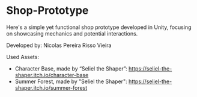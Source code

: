 # Shop-Prototype
Here's a simple yet functional shop prototype developed in Unity, focusing on showcasing mechanics and potential interactions.

Developed by: Nicolas Pereira Risso Vieira

Used Assets:
- Character Base, made by “Seliel the Shaper”: https://seliel-the-shaper.itch.io/character-base
- Summer Forest, made by "Seliel the Shaper": https://seliel-the-shaper.itch.io/summer-forest
